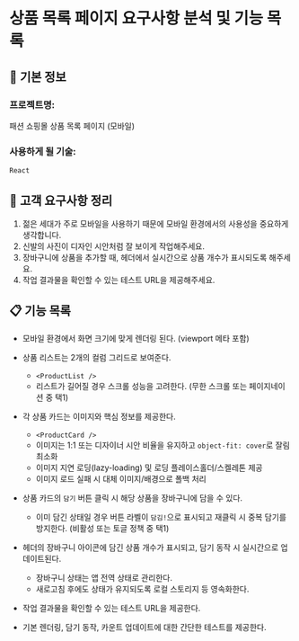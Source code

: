 # 상품 목록 페이지 요구사항 분석 및 기능 목록

## 📌 기본 정보

### 프로젝트명:

패션 쇼핑몰 상품 목록 페이지 (모바일)

### 사용하게 될 기술:

`React`

## 📝 고객 요구사항 정리

1. 젊은 세대가 주로 모바일을 사용하기 때문에 모바일 환경에서의 사용성을 중요하게 생각합니다.
2. 신발의 사진이 디자인 시안처럼 잘 보이게 작업해주세요.
3. 장바구니에 상품을 추가할 때, 헤더에서 실시간으로 상품 개수가 표시되도록 해주세요.
4. 작업 결과물을 확인할 수 있는 테스트 URL을 제공해주세요.

## 📋 기능 목록

- 모바일 환경에서 화면 크기에 맞게 렌더링 된다. (viewport 메타 포함)

- 상품 리스트는 2개의 컬럼 그리드로 보여준다.

  - `<ProductList />`
  - 리스트가 길어질 경우 스크롤 성능을 고려한다. (무한 스크롤 또는 페이지네이션 중 택1)

- 각 상품 카드는 이미지와 핵심 정보를 제공한다.

  - `<ProductCard />`
  - 이미지는 1:1 또는 디자이너 시안 비율을 유지하고 `object-fit: cover`로 잘림 최소화
  - 이미지 지연 로딩(lazy-loading) 및 로딩 플레이스홀더/스켈레톤 제공
  - 이미지 로드 실패 시 대체 이미지/배경으로 폴백 처리

- 상품 카드의 `담기` 버튼 클릭 시 해당 상품을 장바구니에 담을 수 있다.
  - 이미 담긴 상태일 경우 버튼 라벨이 `담김!`으로 표시되고 재클릭 시 중복 담기를 방지한다. (비활성 또는 토글 정책 중 택1)
- 헤더의 장바구니 아이콘에 담긴 상품 개수가 표시되고, 담기 동작 시 실시간으로 업데이트된다.

  - 장바구니 상태는 앱 전역 상태로 관리한다.
  - 새로고침 후에도 상태가 유지되도록 로컬 스토리지 등 영속화한다.

- 작업 결과물을 확인할 수 있는 테스트 URL을 제공한다.
- 기본 렌더링, 담기 동작, 카운트 업데이트에 대한 간단한 테스트를 제공한다.
